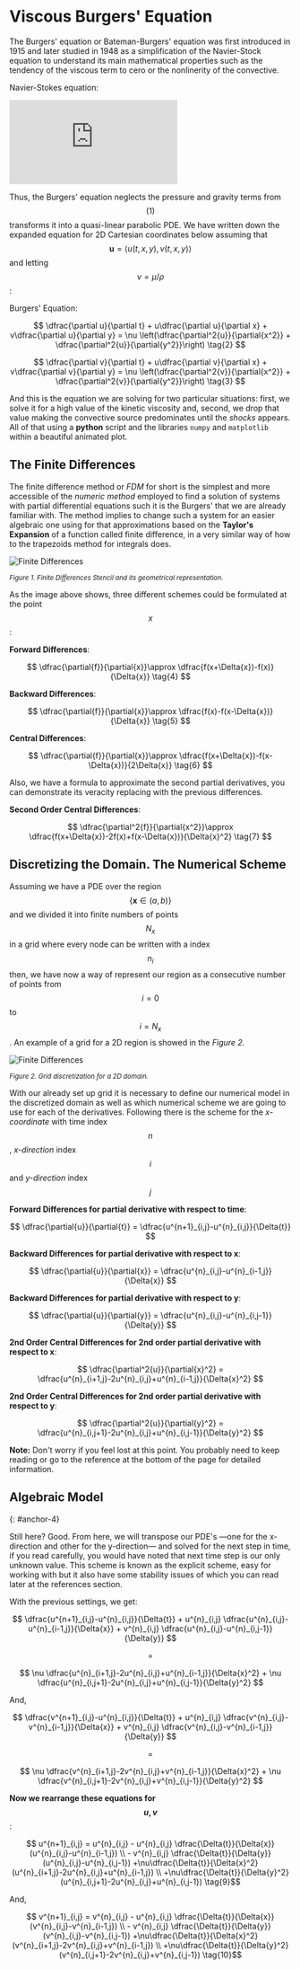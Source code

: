 # Viscous Burgers' Equation
The Burgers' equation or Bateman-Burgers' equation was first introduced in 1915
and later studied in 1948 as a simplification of the Navier-Stock equation to
understand its main mathematical properties such as the tendency of the viscous
term to cero or the nonlinerity of the convective.

Navier-Stokes equation:

![](http://latex.codecogs.com/png.latex?%5Crho%5Cdfrac%7B%5Cpartial%5Cmathbf%7Bu%7D%7D%7B%5Cpartial%20t%7D%20&plus;%20%5Crho%28%5Cmathbf%7Bu%7D%5Ccdot%5Cnabla%29%5Cmathbf%7Bu%7D%20%3D%20-%5Cnabla%20p%20&plus;%20%5Cmu%5Cnabla%5E2%5Cmathbf%7Bu%7D%20&plus;%20%5Crho%5Cmathbf%7Bg%7D)

Thus, the Burgers' equation neglects the pressure and gravity terms from
$$(1)$$ transforms it into a quasi-linear parabolic PDE. We
have written down the expanded equation for 2D Cartesian coordinates below assuming
that $$\mathbf{u}=\left< u(t,x,y), v(t,x,y) \right>$$ and letting
$$\nu=\mu/\rho$$ :

Burgers' Equation:

$$
\dfrac{\partial u}{\partial t} + u\dfrac{\partial u}{\partial x} +
v\dfrac{\partial u}{\partial y} =
\nu \left(\dfrac{\partial^2{u}}{\partial{x^2}} +
\dfrac{\partial^2{u}}{\partial{y^2}}\right) \tag{2}
$$

$$
\dfrac{\partial v}{\partial t} + u\dfrac{\partial v}{\partial x} +
v\dfrac{\partial v}{\partial y} =
\nu \left(\dfrac{\partial^2{v}}{\partial{x^2}} +
\dfrac{\partial^2{v}}{\partial{y^2}}\right) \tag{3}
$$

And this is the equation we are solving for two particular situations: first, we
solve it for a high value of the kinetic viscosity and, second, we drop that
value making the convective source predominates until the *shocks* appears. All of
that using a **python** script and the libraries `numpy` and `matplotlib` within
a beautiful animated plot.

## The Finite Differences

The finite difference method or *FDM* for short is the simplest and more
accessible of the *numeric method* employed to find a solution of systems with partial
differential equations such it is the Burgers' that we are already familiar
with. The method implies to change such a system for an easier algebraic one using
for that approximations based on the **Taylor's Expansion** of a function called
finite difference, in a very similar way of how to the trapezoids method for
integrals does.

![Finite Differences](/assets/img/burgersIntro/Finite_difference.png)

<small class="label-text">
<em>Figure 1. Finite Differences Stencil and its geometrical representation.</em>
</small>

As the image above shows, three different schemes could be formulated at the
point $$x$$:

**Forward Differences**:

$$
\dfrac{\partial{f}}{\partial{x}}\approx
\dfrac{f(x+\Delta{x})-f(x)}{\Delta{x}} \tag{4}
$$

**Backward Differences**:

$$
\dfrac{\partial{f}}{\partial{x}}\approx
\dfrac{f(x)-f(x-\Delta{x})}{\Delta{x}} \tag{5}
$$

**Central Differences**:

$$
\dfrac{\partial{f}}{\partial{x}}\approx
\dfrac{f(x+\Delta{x})-f(x-\Delta{x})}{2\Delta{x}} \tag{6}
$$

Also, we have a formula to approximate the second partial derivatives, you can
demonstrate its veracity replacing with the previous differences.

**Second Order Central Differences**:

$$
\dfrac{\partial^2{f}}{\partial{x^2}}\approx
\dfrac{f(x+\Delta{x})-2f(x)+f(x-\Delta{x})}{\Delta{x}^2} \tag{7}
$$

## Discretizing the Domain. The Numerical Scheme

Assuming we have a PDE over the region $$\{ \mathbf{x} \in (a, b)\}$$ and we
divided it into finite numbers of points $$N_x$$ in a grid where every node can be
written with a index $$n_{i}$$ then, we have now a way of represent our region as a
consecutive number of points from $$i=0$$ to $$i=N_x$$. An example of a grid for
a 2D region is showed in the *Figure 2.*

![Finite Differences](/assets/img/burgersIntro/grid.png)

<small class="label-text">
<em>Figure 2. Grid discretization for a 2D domain.</em>
</small>

With our already set up grid it is necessary to define our numerical model in
the discretized domain as well as which numerical scheme we are going to use for
each of the derivatives. Following there is the scheme for the *x-coordinate* with
time index $$n$$, *x-direction* index $$i$$ and *y-direction* index $$j$$

**Forward Differences for partial derivative with respect to time**:

$$
\dfrac{\partial{u}}{\partial{t}} =
\dfrac{u^{n+1}_{i,j}-u^{n}_{i,j}}{\Delta{t}}
$$

**Backward Differences for partial derivative with respect to x**:

$$
\dfrac{\partial{u}}{\partial{x}} =
\dfrac{u^{n}_{i,j}-u^{n}_{i-1,j}}{\Delta{x}}
$$

**Backward Differences for partial derivative with respect to y**:

$$
\dfrac{\partial{u}}{\partial{y}} =
\dfrac{u^{n}_{i,j}-u^{n}_{i,j-1}}{\Delta{y}}
$$

**2nd Order Central Differences for 2nd order partial derivative with respect to x**:

$$
\dfrac{\partial^2{u}}{\partial{x}^2} =
\dfrac{u^{n}_{i+1,j}-2u^{n}_{i,j}+u^{n}_{i-1,j}}{\Delta{x}^2}
$$

**2nd Order Central Differences for 2nd order partial derivative with respect to y**:

$$
\dfrac{\partial^2{u}}{\partial{y}^2} =
\dfrac{u^{n}_{i,j+1}-2u^{n}_{i,j}+u^{n}_{i,j-1}}{\Delta{y}^2}
$$

<div class='alert alert-info'>
<strong>Note:</strong> Don't worry if you feel lost at this point. You probably
need to keep reading or go to the reference at the bottom of the page for detailed
information.
</div>

## Algebraic Model
{: #anchor-4}

Still here? Good. From here, we will transpose our PDE's —one for the x-direction and
other for the y-direction— and solved for the next step in time, if you read
carefully, you would have noted that next time step is our only unknown value.
This scheme is known as the explicit scheme, easy for working with but it also
have some stability issues of which you can read later at the references
section.

With the previous settings, we get:

$$
\dfrac{u^{n+1}_{i,j}-u^{n}_{i,j}}{\Delta{t}} +
u^{n}_{i,j} \dfrac{u^{n}_{i,j}-u^{n}_{i-1,j}}{\Delta{x}} +
v^{n}_{i,j} \dfrac{u^{n}_{i,j}-u^{n}_{i,j-1}}{\Delta{y}}
$$

$$=$$

$$
\nu \dfrac{u^{n}_{i+1,j}-2u^{n}_{i,j}+u^{n}_{i-1,j}}{\Delta{x}^2} +
\nu \dfrac{u^{n}_{i,j+1}-2u^{n}_{i,j}+u^{n}_{i,j-1}}{\Delta{y}^2}
$$

And,

$$
\dfrac{v^{n+1}_{i,j}-u^{n}_{i,j}}{\Delta{t}} +
u^{n}_{i,j} \dfrac{v^{n}_{i,j}-v^{n}_{i-1,j}}{\Delta{x}} +
v^{n}_{i,j} \dfrac{v^{n}_{i,j}-v^{n}_{i-1,j}}{\Delta{y}}
$$

$$=$$

$$
\nu \dfrac{v^{n}_{i+1,j}-2v^{n}_{i,j}+v^{n}_{i-1,j}}{\Delta{x}^2} +
\nu \dfrac{v^{n}_{i,j+1}-2v^{n}_{i,j}+v^{n}_{i,j-1}}{\Delta{y}^2}
$$

**Now we rearrange these equations for $$u, v$$**:

$$
u^{n+1}_{i,j} = u^{n}_{i,j} - u^{n}_{i,j}
\dfrac{\Delta{t}}{\Delta{x}}(u^{n}_{i,j}-u^{n}_{i-1,j}) \\ - v^{n}_{i,j}
\dfrac{\Delta{t}}{\Delta{y}}(u^{n}_{i,j}-u^{n}_{i,j-1})
+\nu\dfrac{\Delta{t}}{\Delta{x}^2}(u^{n}_{i+1,j}-2u^{n}_{i,j}+u^{n}_{i-1,j}) \\
+\nu\dfrac{\Delta{t}}{\Delta{y}^2}(u^{n}_{i,j+1}-2u^{n}_{i,j}+u^{n}_{i,j-1})
\tag{9}$$

And,

$$
v^{n+1}_{i,j} = v^{n}_{i,j} - u^{n}_{i,j}
\dfrac{\Delta{t}}{\Delta{x}}(v^{n}_{i,j}-v^{n}_{i-1,j}) \\ - v^{n}_{i,j}
\dfrac{\Delta{t}}{\Delta{y}}(v^{n}_{i,j}-v^{n}_{i,j-1})
+\nu\dfrac{\Delta{t}}{\Delta{x}^2}(v^{n}_{i+1,j}-2v^{n}_{i,j}+v^{n}_{i-1,j}) \\
+\nu\dfrac{\Delta{t}}{\Delta{y}^2}(v^{n}_{i,j+1}-2v^{n}_{i,j}+v^{n}_{i,j-1})
\tag{10}$$
